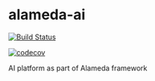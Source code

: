 # alameda-ai

[![Build Status](https://jenkins-alameda.okd.federator.ai/job/alameda-project/job/alameda-alameda-ai-pipeline/badge/icon)](https://jenkins-alameda.okd.federator.ai/blue/organizations/jenkins/alameda-ai/activity)

[![codecov](https://codecov.io/gh/containers-ai/alameda-ai/branch/master/graph/badge.svg)](https://codecov.io/gh/containers-ai/alameda-ai)

AI platform as part of Alameda framework
